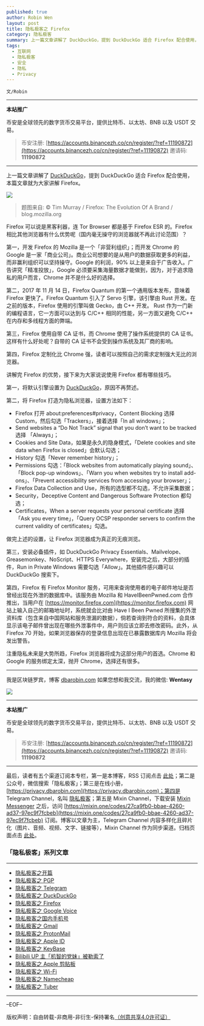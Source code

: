 ```yaml
---
published: true
author: Robin Wen
layout: post
title: 隐私极客之 Firefox
category: 隐私极客
summary: 上一篇文章讲解了 DuckDuckGo，提到 DuckDuckGo 适合 Firefox 配合使用，本篇文章就为大家讲解 Firefox。Firefox 可以说是黑客利器，连 Tor Browser 都是基于 Firefox ESR 的。Firefox 相比其他浏览器有什么优势呢（国内毫无操守的浏览器就不再此讨论范围）？注重隐私未来是大势所趋，Firefox 浏览器将成为这部分用户的首选。Chrome 和 Google 的服务绑定太深，抛开 Chrome，选择还有很多。
tags:
  - 互联网
  - 隐私极客
  - 安全
  - 隐私
  - Privacy
---
```


`文/Robin`

***

**本站推广**

币安是全球领先的数字货币交易平台，提供比特币、以太坊、BNB 以及 USDT 交易。

> 币安注册: [https://accounts.binancezh.co/cn/register/?ref=11190872](https://accounts.binancezh.co/cn/register/?ref=11190872)
> 邀请码: **11190872**

***

上一篇文章讲解了 [DuckDuckGo](https://dbarobin.com/2019/06/07/privacy-geek-duckduckgo)，提到 DuckDuckGo 适合 Firefox 配合使用，本篇文章就为大家讲解 Firefox。

![](https://cdn.dbarobin.com/kkqHnTR.jpg)

> 题图来自: © Tim Murray / Firefox: The Evolution Of A Brand / blog.mozilla.org

Firefox 可以说是黑客利器，连 Tor Browser 都是基于 Firefox ESR 的。Firefox 相比其他浏览器有什么优势呢（国内毫无操守的浏览器就不再此讨论范围）？

第一，开发 Firefox 的 Mozilla 是一个「非营利组织」；而开发 Chrome 的 Google 是一家「商业公司」。商业公司想要的是从用户的数据获取更多的利益，而非赢利组织可以坚持操守。Google 的利润，90% 以上是来自于广告收入。广告讲究「精准投放」，Google 必须要采集海量数据才能做到，因为，对于追求隐私的用户而言，Chrome 并不是什么好的选择。

第二，2017 年 11 月 14 日，Firefox Quantum 的第一个通用版本发布，意味着 Firefox 更快了。Firefox Quantum 引入了 Servo 引擎，该引擎由 Rust 开发。在之前的版本，Firefox 使用的引擎叫做 Gecko，由 C++ 开发。 Rust 作为一门新的编程语言，它一方面可以达到与 C/C++ 相同的性能，另一方面又避免 C/C++ 在内存和多线程方面的弊端。

第三，Firefox 使用自带 CA 证书，而 Chrome 使用了操作系统提供的 CA 证书。这样有什么好处呢？自带的 CA 证书不会受到操作系统及其厂商的影响。

第四，Firefox 定制化比 Chrome 强，读者可以按照自己的需求定制强大无比的浏览器。

讲解完 Firefox 的优势，接下来为大家说说使用 Firefox 都有哪些技巧。

第一，将默认引擎设置为 [DuckDuckGo](https://duckduckgo.com)，原因不再赘述。

第二，将 Firefox 打造为隐私浏览器，设置方法如下：

* Firefox 打开 about:preferences#privacy，Content Blocking 选择 Custom，然后勾选「Trackers」，接着选择「In all windows」；
* Send websites a “Do Not Track” signal that you don’t want to be tracked 选择 「Always」；
* Cookies and Site Data，如果是永久的隐身模式，「Delete cookies and site data when Firefox is closed」会默认勾选；
* History 勾选「Never remember history」；
* Permissions 勾选：「Block websites from automatically playing sound」、「Block pop-up windows」、「Warn you when websites try to install add-ons」、「Prevent accessibility services from accessing your browser」；
* Firefox Data Collection and Use，所有的选型都不勾选，不允许采集数据；
* Security，Deceptive Content and Dangerous Software Protection 都勾选；
* Certificates，When a server requests your personal certificate 选择「Ask you every time」，「Query OCSP responder servers to confirm the current validity of certificates」勾选。

做完上述的设置，让 Firefox 浏览器成为真正的无痕浏览。

第三，安装必备插件，如 DuckDuckGo Privacy Essentials、Mailvelope、Greasemonkey、NoScript、HTTPS Everywhere，安装完之后，大部分的插件，Run in Private Windows 需要勾选「Allow」。其他插件感兴趣可以 DuckDuckGo 搜索下。

第四，Firefox 有 Firefox Monitor 服务，可用来查询使用者的电子邮件地址是否曾经出现在外泄的数据库中。该服务由 Mozilla 和 HaveIBeenPwned.com 合作推出，当用户在 [https://monitor.firefox.com](https://monitor.firefox.com) 网站上输入自己的邮箱地址时，系统就会比对由 Have I Been Pwned 所搜集的外泄资料库（包含来自中国网站和服务泄漏的数据），倘若查询到符合的资料，会具体显示该电子邮件曾出现在哪些外泄事件中，用户则应该立即去修改密码。此外，从 Firefox 70 开始，如果浏览器保存的登录信息出现在已暴露数据库内 Mozilla 将会发出警告。

注重隐私未来是大势所趋，Firefox 浏览器将成为这部分用户的首选。Chrome 和 Google 的服务绑定太深，抛开 Chrome，选择还有很多。

***

我是区块链罗宾，博客 [dbarobin.com](https://dbarobin.com/)
如果您想和我交流，我的微信: **Wentasy**

![](https://cdn.dbarobin.com/u4oonoo.png)

***

**本站推广**

币安是全球领先的数字货币交易平台，提供比特币、以太坊、BNB 以及 USDT 交易。

> 币安注册: [https://accounts.binancezh.co/cn/register/?ref=11190872](https://accounts.binancezh.co/cn/register/?ref=11190872)
> 邀请码: **11190872**

***

最后，读者有五个渠道订阅本专栏，第一是本博客，RSS 订阅点击 [此处](https://dbarobin.com/feed.xml)；第二是公众号，微信搜索「隐私极客」；第三是在线小册，[https://privacy.dbarobin.com](https://privacy.dbarobin.com)；第四是 Telegram Channel，名叫 [隐私极客](https://t.me/privacygeek)；第五是 Mixin Channel，下载安装 [Mixin Messenger](https://mixin.one/messenger) 之后，访问 [https://mixin.one/codes/27ca9fb0-bbae-4260-ad37-97ec9f7fcbeb](https://mixin.one/codes/27ca9fb0-bbae-4260-ad37-97ec9f7fcbeb) 订阅。博客以文章为主，Telegram Channel 内容多样化且碎片化（图片、音频、视频、文字、链接等），Mixin Channel 作为同步渠道。归档页面点击 [此处](https://dbarobin.com/privacy/)。

### 「隐私极客」系列文章
***

* [隐私极客之开篇](https://dbarobin.com/2019/04/14/privacy-geek-prologue/)
* [隐私极客之 PGP](https://dbarobin.com/2019/05/02/privacy-geek-pgp/)
* [隐私极客之 Telegram](https://dbarobin.com/2019/05/14/privacy-geek-telegram/)
* [隐私极客之 DuckDuckGo](https://dbarobin.com/2019/06/07/privacy-geek-duckduckgo/)
* [隐私极客之 Firefox](https://dbarobin.com/2019/07/21/privacy-geek-firefox/)
* [隐私极客之 Google Voice](https://dbarobin.com/2019/08/10/privacy-geek-google-voice/)
* [隐私极客之国内手机号](https://dbarobin.com/2019/08/18/privacy-geek-mobile/)
* [隐私极客之 Gmail](https://dbarobin.com/2019/10/01/privacy-geek-gmail/)
* [隐私极客之 ProtonMail](https://dbarobin.com/2019/10/13/privacy-geek-protonmail/)
* [隐私极客之 Apple ID](https://dbarobin.com/2019/10/20/privacy-geek-appleid/)
* [隐私极客之 KeyBase](https://dbarobin.com/2020/04/24/privacy-geek-keybase/)
* [Bilibili UP 主「机智的党妹」被勒索了](https://dbarobin.com/2020/05/12/bilibili-up-blackmail/)
* [隐私极客之 Apple 剪贴板](https://dbarobin.com/2020/07/10/apple-clipboard/)
* [隐私极客之 Wi-Fi](https://dbarobin.com/2020/07/15/wifi/)
* [隐私极客之 Namecheap](https://dbarobin.com/2020/07/23/namecheap/)
* [隐私极客之 Tuber](https://dbarobin.com/2020/10/10/tuber/)

***

–EOF–

版权声明：自由转载-非商用-非衍生-保持署名<a href="http://creativecommons.org/licenses/by-nc-nd/4.0/deed.zh" target="_blank">（创意共享4.0许可证）</a>